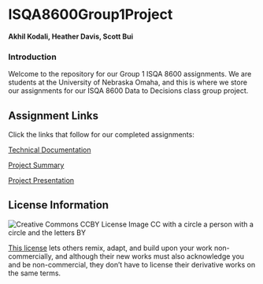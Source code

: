 # ISQA8600Group1Project
**Akhil Kodali, Heather Davis, Scott Bui**
</br>

### Introduction
Welcome to the repository for our Group 1 ISQA 8600 assignments. We are students at the University of Nebraska Omaha, and this is where we store our assignments for our ISQA 8600 Data to Decisions class group project. 

## Assignment Links
Click the links that follow for our completed assignments:

[Technical Documentation](https://github.com/hsdavisuno/ISQA8600Group1Project/blob/main/8600Group1FinalTechnicalDocumentation.md)

[Project Summary](https://github.com/hsdavisuno/ISQA8600Group1Project/blob/main/8600Group1FinalProjectSummary.md)

[Project Presentation](https://github.com/hsdavisuno/ISQA8600Group1Project/blob/main/8600Group1FinalPresentation.pdf)

## License Information
![Creative Commons CCBY License Image CC with a circle a person with a circle and the letters BY](https://licensebuttons.net/l/by/3.0/88x31.png)

[This license](https://creativecommons.org/licenses/by-nc/4.0/legalcode) lets others remix, adapt, and build upon your work non-commercially, and although their new works must also acknowledge you and be non-commercial, they don’t have to license their derivative works on the same terms.

